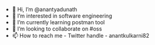 - 👋 Hi, I’m @anantyadunath
- 👀 I’m interested in software engineering
- 🌱 I’m currently learning postman tool
- 💞️ I’m looking to collaborate on #oss
- 📫 How to reach me - Twitter handle - anantkulkarni82

<!---
anantyadunath/anantyadunath is a ✨ special ✨ repository because its `README.md` (this file) appears on your GitHub profile.
You can click the Preview link to take a look at your changes.
--->

